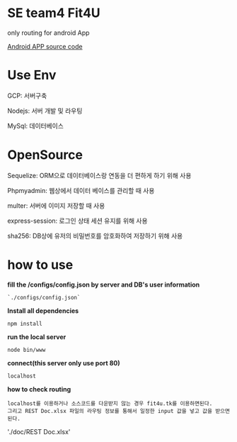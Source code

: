 # SE team4 Fit4U
only routing for android App

[Android APP source code](https://github.com/kuk941025/Fit4YouAndroid)

# Use Env

GCP: 서버구축

Nodejs: 서버 개발 및 라우팅

MySql: 데이터베이스

# OpenSource

Sequelize: ORM으로 데이터베이스랑 연동을 더 편하게 하기 위해 사용

Phpmyadmin: 웹상에서 데이터 베이스를 관리할 때 사용

multer: 서버에 이미지 저장할 때 사용

express-session: 로그인 상태 세션 유지를 위해 사용

sha256: DB상에 유저의 비밀번호를 암호화하여 저장하기 위해 사용


# how to use

**fill the /configs/config.json by server and DB's user information**
```
`./configs/config.json`
```
**Install all dependencies**
```
npm install
```
**run the local server**
```
node bin/www
```
**connect(this server only use port 80)**
```
localhost
```
**how to check routing**
```
localhost를 이용하거나 소스코드를 다운받지 않는 경우 fit4u.tk를 이용하면된다.
그리고 REST Doc.xlsx 파일의 라우팅 정보를 통해서 일정한 input 값을 넣고 값을 받으면 된다.
```
'./doc/REST Doc.xlsx'
